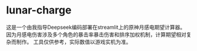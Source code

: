 # lunar-charge

这是一个由我指导Deepseek编码部署在streamlit上的原神月感电期望计算器。
因为月感电伤害涉及多个角色的暴击率暴击伤害和排序加权机制，计算期望相对复杂而制作。
工具仅供参考，实际数值以游戏实机为准。
